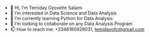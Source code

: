 - 👋 Hi, I’m Temiday Ozovehe Salami
- 👀 I’m interested in Data Science and Data Analysis
- 🌱 I’m currently learning Python for Data Analysis
- 💞️ I’m looking to collaborate on any Data Analysis Program
- 📫 How to reach me: +2348160928031, temidayofc@gmail.com

<!---
GraceEntity/GraceEntity is a ✨ special ✨ repository because its `README.md` (this file) appears on your GitHub profile.
You can click the Preview link to take a look at your changes.
--->
